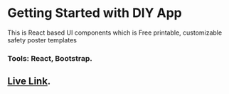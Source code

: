 # Getting Started with DIY App



This is React based UI components which is
Free printable, customizable safety poster templates 



### Tools: React, Bootstrap.




## [Live Link](https://xenodochial-tereshkova-195ac9.netlify.app/#).
